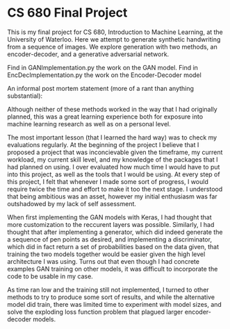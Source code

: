 # CS 680 Final Project

This is my final project for CS 680, Introduction to Machine Learning, at the University of Waterloo. Here we attempt to generate synthetic handwriting from a sequence of images. We explore generation with two methods, an encoder-decoder, and a generative adversarial network.

Find in GANImplementation.py the work on the GAN model.
Find in EncDecImplementation.py the work on the Encoder-Decoder model




An informal post mortem statement (more of a rant than anything substantial):

Although neither of these methods worked in the way that I had originally planned, this was a great learning experience both for exposure into machine learning research as well as on a personal level.

The most important lesson (that I learned the hard way) was to check my evaluations regularly. At the beginning of the project I believe that I proposed a project that was inconcievable given the timeframe, my current workload, my current skill level, and my knowledge of the packages that I had planned on using. I over evaluated how much time I would have to put into this project, as well as the tools that I would be using. At every step of this project, I felt that whenever I made some sort of progress, I would require twice the time and effort to make it too the next stage. I understood that being ambitious was an asset, however my initial enthusiasm was far outshadowed by my lack of self assessment.

When first implementing the GAN models with Keras, I had thought that more customization to the reccurent layers was possible. Similarly, I had thought that after implementing a generator, which did indeed generate the a sequence of pen points as desired, and implementing a discriminator, which did in fact return a set of probabilities based on the data given, that training the two models together would be easier given the high level architecture I was using. Turns out that even though I had concrete examples GAN training on other models, it was difficult to incorporate the code to be usable in my case.

As time ran low and the training still not implemented, I turned to other methods to try to produce some sort of results, and while the alternative model did train, there was limited time to experiment with model sizes, and solve the exploding loss function problem that plagued larger encoder-decoder models.

